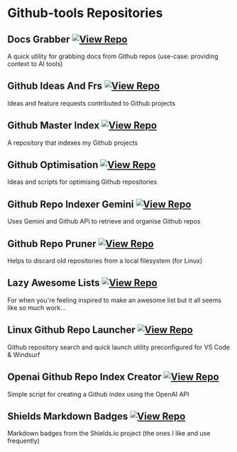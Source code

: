 # Github-tools Repositories

## Docs Grabber [![View Repo](https://img.shields.io/badge/view-repo-green)](https://github.com/danielrosehill/Docs-Grabber)
A quick utility for grabbing docs from Github repos (use-case: providing context to AI tools)

## Github Ideas And Frs [![View Repo](https://img.shields.io/badge/view-repo-green)](https://github.com/danielrosehill/Github-Ideas-And-FRs)
Ideas and feature requests contributed to Github projects

## Github Master Index [![View Repo](https://img.shields.io/badge/view-repo-green)](https://github.com/danielrosehill/Github-Master-Index)
A repository that indexes my Github projects

## Github Optimisation [![View Repo](https://img.shields.io/badge/view-repo-green)](https://github.com/danielrosehill/Github-Optimisation)
Ideas and scripts for optimising Github repositories

## Github Repo Indexer Gemini [![View Repo](https://img.shields.io/badge/view-repo-green)](https://github.com/danielrosehill/Github-Repo-Indexer-Gemini)
Uses Gemini and Github API to retrieve and organise Github repos

## Github Repo Pruner [![View Repo](https://img.shields.io/badge/view-repo-green)](https://github.com/danielrosehill/Github-Repo-Pruner)
Helps to discard old repositories from a local filesystem (for Linux)

## Lazy Awesome Lists [![View Repo](https://img.shields.io/badge/view-repo-green)](https://github.com/danielrosehill/Lazy-Awesome-Lists)
For when you're feeling inspired to make an awesome list but it all seems like so much work...

## Linux Github Repo Launcher [![View Repo](https://img.shields.io/badge/view-repo-green)](https://github.com/danielrosehill/Linux-Github-Repo-Launcher)
Github repository search and quick launch utility preconfigured for VS Code & Windsurf

## Openai Github Repo Index Creator [![View Repo](https://img.shields.io/badge/view-repo-green)](https://github.com/danielrosehill/OpenAI-Github-Repo-Index-Creator)
Simple script for creating a Github index using the OpenAI API

## Shields Markdown Badges [![View Repo](https://img.shields.io/badge/view-repo-green)](https://github.com/danielrosehill/Shields-Markdown-Badges)
Markdown badges from the Shields.io project (the ones I like and use frequently)

